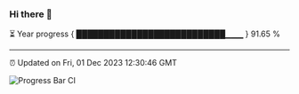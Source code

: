 ### Hi there 👋

⏳ Year progress { ███████████████████████████▁▁▁ } 91.65 %

---

⏰ Updated on Fri, 01 Dec 2023 12:30:46 GMT

![Progress Bar CI](https://github.com/liununu/liununu/workflows/Progress%20Bar%20CI/badge.svg)
